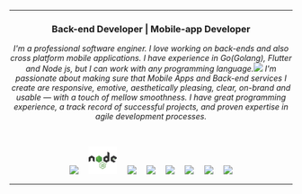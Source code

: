 <!--
**karokojnr/karokojnr** is a ✨ _special_ ✨ repository because its `README.md` (this file) appears on your GitHub profile.

Here are some ideas to get you started:

- 🔭 I’m currently working on ...
- 🌱 I’m currently learning ...
- 👯 I’m looking to collaborate on ...
- 🤔 I’m looking for help with ...
- 💬 Ask me about ...
- 📫 How to reach me: ...
- 😄 Pronouns: ...
- ⚡ Fun fact: ...
-->

<p align="center">
<!--   <img src="" height="200"/> -->
</p>
<hr>
<!-- <h1 align="center">Hi, there<img src="https://raw.githubusercontent.com/ABSphreak/ABSphreak/master/gifs/Hi.gif" width="30px"> </h1> -->
<h3 align="center">Back-end Developer | Mobile-app Developer</h3>
</p>

<p align="center">
  <em>
    I'm a professional software enginer. I love working on back-ends and also cross platform mobile applications. I have experience in Go(Golang), Flutter and Node js, but I can work with any programming language.<img src="https://github.com/TheDudeThatCode/TheDudeThatCode/blob/master/Assets/Rocket.gif" width="18px">
I'm passionate about making sure that Mobile Apps and Back-end services I create are responsive, emotive, aesthetically pleasing, clear, on-brand and usable — with a touch of mellow smoothness. I have great programming experience, a track record of successful projects, and proven expertise in agile development processes.
  </em> 
  <br>
</p>

<br>
 

<p align="center">
  <code> <img height="50" src="https://github.com/abranhe/programming-languages-logos/blob/master/src/go/go.png"> </code> 
  <code> <img height="50" src="https://raw.githubusercontent.com/devicons/devicon/master/icons/nodejs/nodejs-original-wordmark.svg"> </code>
  <code> <img height="50" src="https://raw.githubusercontent.com/flutter/website/master/src/_assets/image/flutter-lockup-bg.jpg"> </code>
  <code> <img height="50" src="https://github.com/uannabi/-/blob/master/resource/other/postgresql-ar21.svg"> </code>
  <code> <img height="50" src="https://github.com/uannabi/-/blob/master/resource/other/mongodb-ar21.svg"> </code>
  <code> <img height="50" src="https://github.com/abranhe/programming-languages-logos/blob/master/src/html/html.png"> </code>
  <code> <img height="50" src="https://github.com/abranhe/programming-languages-logos/blob/master/src/css/css.png"> </code>
  <code> <img height="50" src="https://github.com/uannabi/-/blob/master/resource/docker-ar21.svg"> </code>
   <hr>
 </p>
